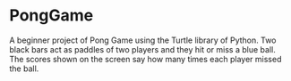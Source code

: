 # PongGame
A beginner project of Pong Game using the Turtle library of Python. Two black bars act as paddles of two players and they hit or miss a blue ball. The scores shown on the screen say how many times each player missed the ball.
